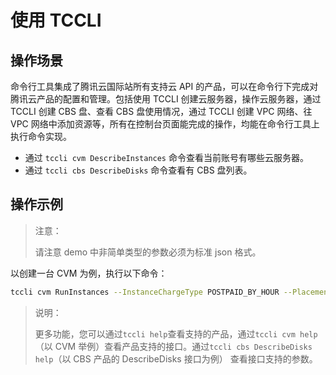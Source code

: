 # 使用 TCCLI

## 操作场景

命令行工具集成了腾讯云国际站所有支持云 API 的产品，可以在命令行下完成对腾讯云产品的配置和管理。包括使用 TCCLI 创建云服务器，操作云服务器，通过 TCCLI 创建 CBS 盘、查看 CBS 盘使用情况，通过 TCCLI 创建 VPC 网络、往 VPC 网络中添加资源等，所有在控制台页面能完成的操作，均能在命令行工具上执行命令实现。

- 通过 `tccli cvm DescribeInstances` 命令查看当前账号有哪些云服务器。
- 通过 `tccli cbs DescribeDisks` 命令查看有 CBS 盘列表。

## 操作示例

> 注意：
>
> 请注意 demo 中非简单类型的参数必须为标准 json 格式。

以创建一台 CVM 为例，执行以下命令：

```bash
tccli cvm RunInstances --InstanceChargeType POSTPAID_BY_HOUR --Placement '{"Zone":"ap-guangzhou-2"}' --InstanceType S1.SMALL1 --ImageId img-8toqc6s3 --SystemDisk '{"DiskType":"CLOUD_BASIC", "DiskSize":50}' --InternetAccessible '{"InternetChargeType":"TRAFFIC_POSTPAID_BY_HOUR","InternetMaxBandwidthOut":10,"PublicIpAssigned":true}' --InstanceCount 1 --InstanceName TCCLI-TEST --LoginSettings '{"Password":"P1easeChange1t@"}' --HostName TCCLI-HOST-NAME1
```

> 说明：
>
> 更多功能，您可以通过`tccli help`查看支持的产品，通过`tccli cvm help`（以 CVM 举例）查看产品支持的接口。通过`tccli cbs DescribeDisks help`（以 CBS 产品的 DescribeDisks 接口为例） 查看接口支持的参数。